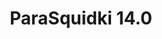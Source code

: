 ---
slug: parasquidki-140
title: ParaSquidki 14.0
description: "ParaSquidki 14.0 is an exciting online game. Play for free directly in your browser!"
icon: /images/new_mods/ParaSprunki 14.0.png
url: https://wowtbc.net/sprunkin/paraSquidki14/index.html
previewImage: /images/new_mods/ParaSprunki 14.0.png
type: new mods

# SEO配置
seo:
  title: "ParaSquidki 14.0 - Play Free Online Game | Fun Browser Games"
  description: "ParaSquidki 14.0 - Play this fun online game for free in your browser. No download required!"
  ogImage: "/images/new_mods/ParaSprunki 14.0.png"
  keywords: "parasquidki-140, online game, browser game, free game, new mods game, play online"

videoUrls:
  - https://www.youtube.com/embed/example1
  - https://www.youtube.com/embed/example2

whyPlay:
  title: "Why Play ParaSquidki 14.0?"
  items:
    - "Immersive Gameplay: ParaSquidki 14.0 offers an engaging and immersive gaming experience that will keep you entertained for hours"
    - "Challenging Levels: Test your skills with increasingly difficult challenges and obstacles"
    - "Beautiful Graphics: Enjoy stunning visuals and smooth animations that bring the game world to life"
    - "Regular Updates: New content and features are added regularly to keep the game fresh and exciting"
    - "Free to Play: Experience all the fun without spending a penny"
    - "Community Features: Connect with other players, share strategies, and compete for high scores"
    - "Cross-Platform: Play on any device with a web browser, no downloads required"

features:
  title: "Key Features of ParaSquidki 14.0"
  image: "/images/new_mods/ParaSprunki 14.0.png"
  items:
    - "Intuitive Controls: Easy to learn controls make ParaSquidki 14.0 accessible for players of all skill levels"
    - "Multiple Game Modes: Enjoy various gameplay options that provide different challenges and experiences"
    - "Character Customization: Personalize your gaming experience with unique characters and items"
    - "Achievement System: Complete special tasks to earn rewards and recognition"
    - "Leaderboards: Compete with players worldwide and see who can achieve the highest scores"

characteristics:
  title: "Game Characteristics"
  image: "/images/new_mods/ParaSprunki 14.0.png"
  items:
    - "Genre: New mods game with elements of strategy and skill"
    - "Difficulty: Suitable for both casual gamers and those seeking a challenge"
    - "Play Time: Quick sessions or extended gameplay, depending on your preference"
    - "Art Style: Vibrant and engaging visuals that enhance the gaming experience"
    - "Sound Design: Immersive audio that complements the gameplay perfectly"

info: "ParaSquidki 14.0 is an exciting online game that offers players a unique and engaging gaming experience. With its intuitive controls, stunning visuals, and challenging gameplay, ParaSquidki 14.0 provides hours of entertainment for players of all ages and skill levels. Whether you're looking for a quick gaming session during a break or an extended play session, ParaSquidki 14.0 delivers an immersive experience that will keep you coming back for more. The game features multiple levels of increasing difficulty, ensuring that players are constantly challenged as they progress. With regular updates adding new content and features, ParaSquidki 14.0 remains fresh and exciting, providing endless entertainment options for its growing community of players."

howToPlayIntro: "Welcome to ParaSquidki 14.0! This guide will walk you through the basics and help you master the game. Whether you're a beginner or looking to improve your skills, these tips and instructions will enhance your gaming experience."

howToPlaySteps:
  - title: "Getting Started"
    description: "Begin your ParaSquidki 14.0 adventure by familiarizing yourself with the controls. Use your keyboard or mouse to navigate through the game interface. The tutorial will guide you through the basic mechanics and help you understand the objectives."
  - title: "Understanding the Objectives"
    description: "In ParaSquidki 14.0, your main goal is to progress through levels by completing specific objectives. Each level presents unique challenges that require different strategies and approaches."
  - title: "Mastering the Controls"
    description: "Practice using the controls to improve your precision and reaction time. ParaSquidki 14.0 requires quick reflexes and strategic thinking to overcome obstacles and defeat opponents."
  - title: "Utilizing Power-ups"
    description: "Collect power-ups throughout the game to enhance your abilities and overcome difficult challenges. Each power-up offers unique advantages that can be crucial for success."
  - title: "Developing Strategies"
    description: "As you progress in ParaSquidki 14.0, develop effective strategies for different scenarios. Analyze patterns, anticipate challenges, and adapt your approach to maximize your performance."

faq:
  title: "Frequently Asked Questions about ParaSquidki 14.0"
  items:
    - question: "Is ParaSquidki 14.0 free to play?"
      answer: "Yes, ParaSquidki 14.0 is completely free to play directly in your web browser. No downloads or purchases are required to enjoy the full game experience."
    - question: "Can I play ParaSquidki 14.0 on mobile devices?"
      answer: "Yes, ParaSquidki 14.0 is optimized for both desktop and mobile play. You can enjoy the game on any device with a web browser and internet connection."
    - question: "Are there any in-game purchases?"
      answer: "While ParaSquidki 14.0 is free to play, there may be optional in-game purchases available for cosmetic items or additional features that don't affect core gameplay."
    - question: "How often is ParaSquidki 14.0 updated?"
      answer: "The developers regularly update ParaSquidki 14.0 with new content, features, and improvements based on player feedback and game performance."
    - question: "Can I play ParaSquidki 14.0 offline?"
      answer: "Currently, ParaSquidki 14.0 requires an internet connection to play as it's a browser-based online game."
    - question: "Is ParaSquidki 14.0 suitable for children?"
      answer: "Yes, ParaSquidki 14.0 is designed to be family-friendly and suitable for players of all ages."
    - question: "How do I report bugs or issues?"
      answer: "If you encounter any problems while playing ParaSquidki 14.0, you can report them through the game's support page or contact the developers directly through their website."
    - question: "Still Have Questions?"
      answer: "If you have additional questions about ParaSquidki 14.0 that aren't covered in this FAQ, please visit our support center or contact our customer service team for assistance."
---
